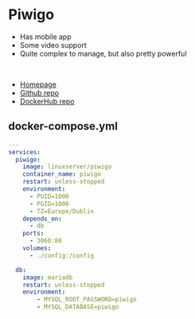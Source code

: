 # Piwigo

- Has mobile app
- Some video support
- Quite complex to manage, but also pretty powerful

<br>

- [Homepage](http://piwigo.org/)
- [Github repo](https://github.com/Piwigo)
- [DockerHub repo](https://hub.docker.com/r/linuxserver/piwigo)


## docker-compose.yml
```yml
---
services:
  piwigo:
    image: linuxserver/piwigo
    container_name: piwigo
    restart: unless-stopped
    environment:
      - PUID=1000
      - PGID=1000
      - TZ=Europe/Dublin
    depends_on:
      - db
    ports:
      - 3060:80
    volumes:
      - ./config:/config

  db:
	image: mariadb
    restart: unless-stopped
    environment:
        - MYSQL_ROOT_PASSWORD=piwigo
        - MYSQL_DATABASE=piwigo
```
